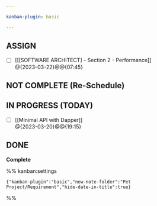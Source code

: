 ```yaml
---

kanban-plugin: basic

---
```


## ASSIGN

- [ ] [[[SOFTWARE ARCHITECT] - Section 2 - Performance]]<br>@{2023-03-22}@@{07:45}


## NOT COMPLETE (Re-Schedule)



## IN PROGRESS (TODAY)

- [ ] [[Minimal API with Dapper]]<br>@{2023-03-20}@@{19:15}


## DONE

**Complete**




%% kanban:settings
```
{"kanban-plugin":"basic","new-note-folder":"Pet Project/Requirement","hide-date-in-title":true}
```
%%